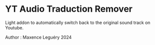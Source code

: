 # YT Audio Traduction Remover

Light addon to automatically switch back to the original sound track on Youtube.

Author : Maxence Leguéry 2024